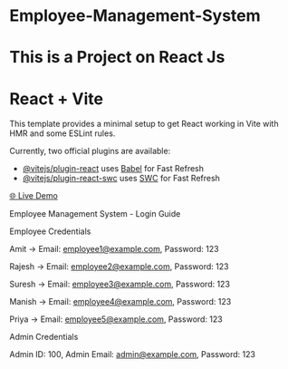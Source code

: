 # Employee-Management-System
This is a Project on React Js
=======
# React + Vite

This template provides a minimal setup to get React working in Vite with HMR and some ESLint rules.

Currently, two official plugins are available:

- [@vitejs/plugin-react](https://github.com/vitejs/vite-plugin-react/blob/main/packages/plugin-react/README.md) uses [Babel](https://babeljs.io/) for Fast Refresh
- [@vitejs/plugin-react-swc](https://github.com/vitejs/vite-plugin-react-swc) uses [SWC](https://swc.rs/) for Fast Refresh

[🌐 Live Demo](https://employee-management-system-six-sandy.vercel.app/)


Employee Management System - Login Guide

Employee Credentials

Amit → Email: employee1@example.com, Password: 123

Rajesh → Email: employee2@example.com, Password: 123

Suresh → Email: employee3@example.com, Password: 123

Manish → Email: employee4@example.com, Password: 123

Priya → Email: employee5@example.com, Password: 123

Admin Credentials

Admin ID: 100,
Admin Email: admin@example.com,
Password: 123
